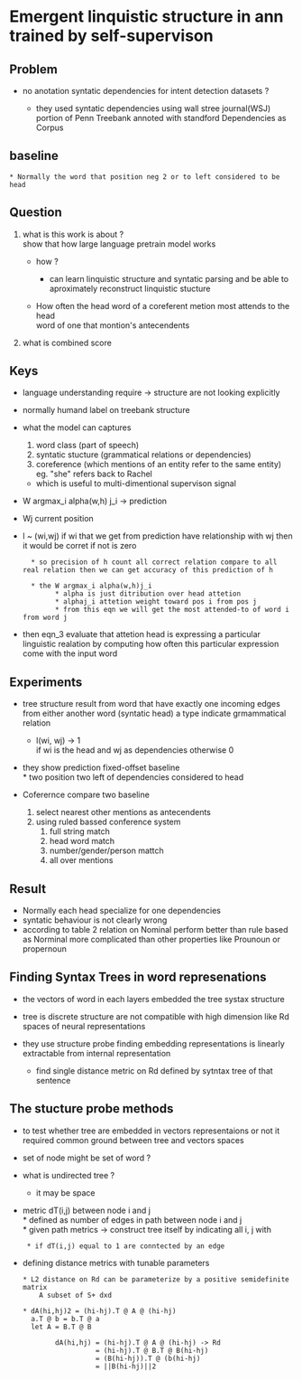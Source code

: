 # Emergent linquistic structure in ann trained by self-supervison 


 Problem  
---

 * no anotation syntatic dependencies 
      for intent detection datasets ? 


    * they used syntatic dependencies using wall stree journal(WSJ) portion of Penn Treebank annoted with standford Dependencies as Corpus   
 
 baseline 
---
 
    * Normally the word that position neg 2 or to left considered to be head  

 Question 
---
 1) what is this work is about ?   
   show that how large language pretrain model works
      
      * how ?  
          * can learn linquistic structure and syntatic parsing and be able to aproximately reconstruct linquistic stucture   

      * How often the head word of a coreferent metion most attends to the head   
      word of one that montion's antecendents

  
 2) what is combined score 

      
  
 Keys
--- 
 * language understanding require -> structure are not looking explicitly 
 * normally humand label on treebank structure
 * what the model can captures 
      1. word class (part of speech)
      2. syntatic stucture (grammatical relations or dependencies) 
      3. coreference (which mentions of an entity refer to the same entity) eg. "she" refers back to Rachel
      
      * which is useful to multi-dimentional supervison signal 

  * W argmax_i alpha(w,h) j_i -> prediction   
  * Wj current position  
  * l ~ (wi,wj) if wi that we get from prediction have relationship with wj 
          then it would be corret if not is zero 

          * so precision of h count all correct relation compare to all real relation then we can get accuracy of this prediction of h  

          * the W argmax_i alpha(w,h)j_i 
                * alpha is just ditribution over head attetion  
                * alphaj_i attetion weight toward pos i from pos j 
                * from this eqn we will get the most attended-to of word i from word j  


   * then eqn_3 evaluate that attetion head is expressing a particular linguistic realation by computing how often this particular expression come with the input word     
          

 Experiments
---
 
 * tree structure result from word that have exactly one incoming edges from either another word (syntatic head) a type indicate grmammatical relation 

   * l(wi, wj)  -> 1  
        if wi is the head and wj as dependencies otherwise 0   
 
 * they show prediction fixed-offset baseline  
       * two position two left of dependencies considered to head  

  * Coferernce  compare two baseline 
       
       1) select nearest other mentions as antecendents
       2) using ruled bassed conference system 
          1) full string match   
          2) head word match  
          3) number/gender/person mattch
          4) all over mentions
         
     
 Result 
--- 
  * Normally each head specialize for one dependencies
  * syntatic behaviour is not clearly wrong 
  * according to table 2 relation on Nominal perform better than rule based as Norminal more complicated than other properties like   Prounoun or propernoun 

 Finding Syntax Trees in word represenations  
---
* the vectors of word in each layers embedded the tree systax structure
* tree is discrete structure are not compatible with high dimension like Rd spaces of neural representations

* they use structure probe finding embedding representations is linearly extractable from internal representation     
   * find single distance metric on Rd defined by sytntax tree of that sentence 

 The stucture probe methods 
---
 
  * to test whether tree are embedded in vectors representaions or not  it required common ground between  tree and vectors spaces 
  
  * set of node might be set of word ?   

  * what is undirected tree ? 
     * it may be space

  * metric dT(i,j) between node i and j    
         * defined as number of edges in path between node i and j  
         * given path metrics -> construct tree itself by indicating all i, j with    

         * if dT(i,j) equal to 1 are conntected by an edge  

  * defining distance metrics with tunable parameters 
        
        * L2 distance on Rd can be parameterize by a positive semidefinite matrix
            A subset of S+ dxd
            
        * dA(hi,hj)2 = (hi-hj).T @ A @ (hi-hj)
          a.T @ b = b.T @ a
          let A = B.T @ B

                dA(hi,hj) = (hi-hj).T @ A @ (hi-hj) -> Rd
                          = (hi-hj).T @ B.T @ B(hi-hj) 
                          = (B(hi-hj)).T @ (b(hi-hj) 
                          = ||B(hi-hj)||2


         
          



